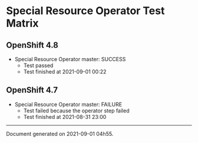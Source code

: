 
Special Resource Operator Test Matrix
=====================================

OpenShift 4.8
-------------


* Special Resource Operator master: SUCCESS
  - Test passed
  - Test finished at 2021-09-01 00:22

OpenShift 4.7
-------------


* Special Resource Operator master: FAILURE
  - Test failed because the operator step failed
  - Test finished at 2021-08-31 23:00


---
Document generated on 2021-09-01 04h55.
